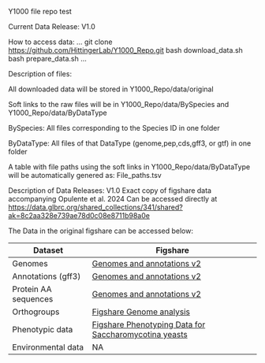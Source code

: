Y1000 file repo test

Current Data Release:
V1.0

How to access data:
...
git clone https://github.com/HittingerLab/Y1000_Repo.git
bash download_data.sh
bash prepare_data.sh
...

Description of files:

All downloaded data will be stored in Y1000_Repo/data/original

Soft links to the raw files will be in Y1000_Repo/data/BySpecies and Y1000_Repo/data/ByDataType

BySpecies: All files corresponding to the Species ID in one folder

ByDataType: All files of that DataType (genome,pep,cds,gff3, or gtf) in one folder

A table with file paths using the soft links in Y1000_Repo/data/ByDataType will be automatically genered as:
File_paths.tsv

Description of Data Releases:
V1.0 Exact copy of figshare data accompanying Opulente et al. 2024
Can be accessed directly at https://data.glbrc.org/shared_collections/341/shared?ak=8c2aa328e739ae78d0c08e8711b98a0e

The Data in the original figshare can be accessed below:

|Dataset|Figshare|
|-|-|
|Genomes|[Genomes and annotations v2](https://plus.figshare.com/articles/dataset/Genome_Analyses_of_1_154_budding_yeasts/22802147)|
|Annotations (gff3)|[Genomes and annotations v2](https://plus.figshare.com/articles/dataset/Genome_Analyses_of_1_154_budding_yeasts/22802147)|
|Protein AA sequences|[Genomes and annotations v2](https://plus.figshare.com/articles/dataset/Genome_Analyses_of_1_154_budding_yeasts/22802147)|
|Orthogroups|[Figshare Genome analysis](https://plus.figshare.com/articles/dataset/Genome_Analyses_of_1_154_budding_yeasts/22781714?backTo=/collections/Genomic_and_ecological_factors_shaping_specialism_and_generalism_across_an_entire_subphylum/6714042)|
|Phenotypic data |[Figshare Phenotyping Data for Saccharomycotina yeasts](https://plus.figshare.com/articles/dataset/Phenotyping_Data_for_Saccharomycotina_Yeasts/22840730?backTo=/collections/Genomic_and_ecological_factors_shaping_specialism_and_generalism_across_an_entire_subphylum/6714042)|
|Environmental data|NA|

